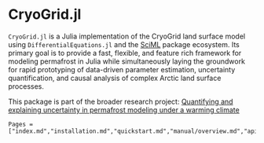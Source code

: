 # CryoGrid.jl

`CryoGrid.jl` is a Julia implementation of the CryoGrid land surface model using `DifferentialEquations.jl` and the [SciML](https://github.com/SciML)
package ecosystem. Its primary goal is to provide a fast, flexible, and feature rich framework for modeling permafrost in Julia while simultaneously laying the groundwork for rapid prototyping of data-driven parameter estimation, uncertainty quantification, and causal analysis of complex Arctic land surface processes.

This package is part of the broader research project: [Quantifying and explaining uncertainty in permafrost modeling under a warming climate](https://drive.google.com/file/d/1wB_EXtlO_PMXFSzZ-bRV8cg0a0DGDtAB/view?usp=sharing)

```@contents
Pages = ["index.md","installation.md","quickstart.md","manual/overview.md","api/index.md"]
```